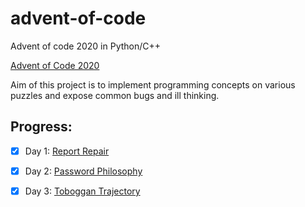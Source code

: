 # advent-of-code

Advent of code 2020 in Python/C++

[Advent of Code 2020](https://adventofcode.com/2020/about)

Aim of this project is to implement programming concepts on various puzzles and expose common bugs and ill thinking.


## Progress:

- [x] Day 1: [Report Repair](https://adventofcode.com/2020/day/1)
- [x] Day 2: [Password Philosophy](https://adventofcode.com/2020/day/2)
- [x] Day 3: [Toboggan Trajectory](https://adventofcode.com/2020/day/3)

